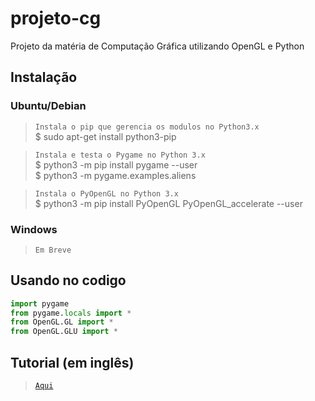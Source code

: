 # projeto-cg
Projeto da matéria de Computação Gráfica utilizando OpenGL e Python

## Instalação
### Ubuntu/Debian
>`Instala o pip que gerencia os modulos no Python3.x` </br>
>$ sudo apt-get install python3-pip </br>

>`Instala e testa o Pygame no Python 3.x` </br>
>$ python3 -m pip install pygame --user </br>
>$ python3 -m pygame.examples.aliens </br>

>`Instala o PyOpenGL no Python 3.x` </br>
>$ python3 -m pip install PyOpenGL PyOpenGL_accelerate --user </br>

### Windows
> `Em Breve`

## Usando no codigo
```python
import pygame
from pygame.locals import *
from OpenGL.GL import *
from OpenGL.GLU import *
```

## Tutorial (em inglês)
> [`Aqui`](https://pythonprogramming.net/opengl-pyopengl-python-pygame-tutorial/)
